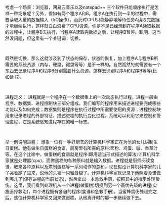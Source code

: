 考虑一个场景：浏览器，网易云音乐以及notepad++ 三个软件只能顺序执行是怎样一种场景呢？另外，假如有两个程序A和B，程序A在执行到一半的过程中，需要读取大量的数据输入（I/O操作），而此时CPU只能静静地等待任务A读取完数据才能继续执行，这样就白白浪费了CPU资源。你是不是已经想到在程序A读取数据的过程中，让程序B去执行，当程序A读取完数据之后，让程序B暂停。聪明，这当然没问题，但这里有一个关键词：切换。

<br/>

既然是切换，那么这就涉及到了状态的保存，状态的恢复，加上程序A与程序B所需要的系统资源（内存，硬盘，键盘等等）是不一样的。自然而然的就需要有一个东西去记录程序A和程序B分别需要什么资源，怎样去识别程序A和程序B等等(比如读书)。

<br/>

进程定义：
进程就是一个程序在一个数据集上的一次动态执行过程。进程一般由程序、数据集、进程控制块三部分组成。我们编写的程序用来描述进程要完成哪些功能以及如何完成；数据集则是程序在执行过程中所需要使用的资源；进程控制块用来记录进程的外部特征，描述进程的执行变化过程，系统可以利用它来控制和管理进程，它是系统感知进程存在的唯一标志。

<br/>

举一例说明进程：
想象一位有一手好厨艺的计算机科学家正在为他的女儿烘制生日蛋糕。他有做生日蛋糕的食谱，厨房里有所需的原料:面粉、鸡蛋、糖、香草汁等。在这个比喻中，做蛋糕的食谱就是程序(即用适当形式描述的算法)计算机科学家就是处理器(cpu)，而做蛋糕的各种原料就是输入数据。进程就是厨师阅读食谱、取来各种原料以及烘制蛋糕等一系列动作的总和。现在假设计算机科学家的儿子哭着跑了进来，说他的头被一只蜜蜂蛰了。计算机科学家就记录下他照着食谱做到哪儿了(保存进程的当前状态)，然后拿出一本急救手册，按照其中的指示处理蛰伤。这里，我们看到处理机从一个进程(做蛋糕)切换到另一个高优先级的进程(实施医疗救治)，每个进程拥有各自的程序(食谱和急救手册)。当蜜蜂蛰伤处理完之后，这位计算机科学家又回来做蛋糕，从他离开时的那一步继续做下去。
